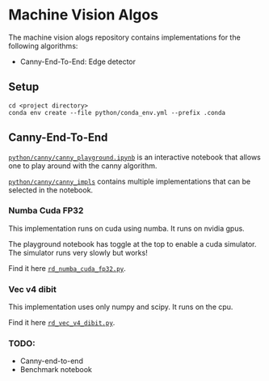 # Machine Vision Algos

The machine vision alogs repository contains implementations for the following algorithms:

* Canny-End-To-End: Edge detector

## Setup

```shell
cd <project directory>
conda env create --file python/conda_env.yml --prefix .conda
```

## Canny-End-To-End

[`python/canny/canny_playground.ipynb`](python/canny/canny_playground.ipynb) is an interactive notebook that allows one to play around with the canny algorithm.

[`python/canny/canny_impls`](python/canny/canny_impls) contains multiple implementations that can be selected in the notebook.

### Numba Cuda FP32

This implementation runs on cuda using numba.
It runs on nvidia gpus.

The playground notebook has toggle at the top to enable a cuda simulator.
The simulator runs very slowly but works!

Find it here [`rd_numba_cuda_fp32.py`](python/canny/canny_impls/rd_numba_cuda_fp32.py).

### Vec v4 dibit

This implementation uses only numpy and scipy.
It runs on the cpu.

Find it here [`rd_vec_v4_dibit.py`](python/canny/canny_impls/rd_vec_v4_dibit.py).

### TODO:

* Canny-end-to-end
* Benchmark notebook
